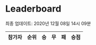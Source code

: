 # Leaderboard
최종 업데이트: 2020년 12월 08일 14시 09분




| 참가자 | 순위 | 승 | 무 | 패 | 승점 |
|:---:|:---:|:---:|:---:|:---:|:---:|